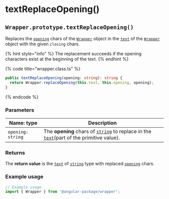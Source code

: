 # textReplaceOpening()

## `Wrapper.prototype.textReplaceOpening()`

Replaces the [`opening`](../../../wrap/instance/accessors/#wrap.prototype.opening) chars of the [`Wrapper`](../../wrapper.md) object in the [`text`](../../../wrap/instance/accessors/#wrap.prototype.text) of the [`Wrapper`](../../wrapper.md) object with the given `closing` chars.

{% hint style="info" %}
The replacement succeeds if the opening characters exist at the beginning of the text.
{% endhint %}

{% code title="wrapper.class.ts" %}
```typescript
public textReplaceOpening(opening: string): string {
  return Wrapper.replaceOpening(this.text, this.opening, opening);
}
```
{% endcode %}

### Parameters

| Name: type        | Description                                                                                                                                                                                                                                   |
| ----------------- | --------------------------------------------------------------------------------------------------------------------------------------------------------------------------------------------------------------------------------------------- |
| `opening: string` | The **opening** chars of [`string`](https://developer.mozilla.org/en-US/docs/Web/JavaScript/Reference/Global\_Objects/String) to replace in the [`text`](../../../wrap/instance/accessors/#wrap.prototype.text)(part of the primitive value). |

### Returns

The **return value** is the [`text`](../../../wrap/instance/accessors/#wrap.prototype.text) of [`string`](https://developer.mozilla.org/en-US/docs/Web/JavaScript/Reference/Global\_Objects/String) type with replaced [`opening`](../../../wrap/instance/accessors/#wrap.prototype.opening) chars.

### Example usage

```typescript
// Example usage.
import { Wrapper } from '@angular-package/wrapper';


```
